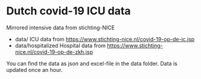 # Dutch covid-19 ICU data
Mirrored intensive data from stichting-NICE

* data/ ICU data from https://www.stichting-nice.nl/covid-19-op-de-ic.jsp
* data/hospitalized Hospital data from https://www.stichting-nice.nl/covid-19-op-de-zkh.jsp

You can find the data as json and excel-file in the data folder. Data is updated once an hour.
